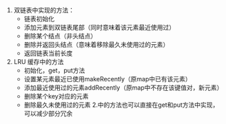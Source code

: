 1. 双链表中实现的方法：
   - 链表初始化
   - 添加元素到双链表尾部（同时意味着该元素最近使用过）
   - 删除某个结点（非头结点）
   - 删除并返回头结点（意味着移除最久未使用过的元素）
   - 返回链表当前长度
2. LRU 缓存中的方法
   - 初始化，get，put方法
   - 设置某元素最近已使用makeRecently（原map中已有该元素）
   - 添加最近使用过的元素addRecently（原map中不存在该键值对，新元素）
   - 删除某个key对应的元素
   - 删除最久未使用过的元素 2.中的方法也可以直接在get和put方法中实现，可以减少部分冗余
